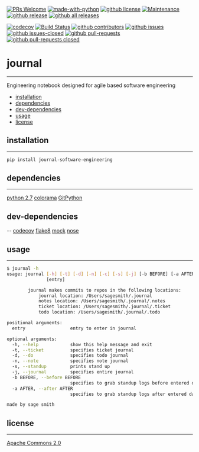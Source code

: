 [![PRs Welcome](https://img.shields.io/badge/PRs-welcome-brightgreen.svg?style=flat-square)](http://makeapullrequest.com)
[![made-with-python](https://img.shields.io/badge/Made%20with-Python-1f425f.svg)](https://www.python.org/)
[![github license](https://img.shields.io/github/license/sagersmith8/journal.svg)](https://github.com/sagersmith8/journal/blob/master/LICENSE)
[![Maintenance](https://img.shields.io/badge/Maintained%3F-yes-green.svg)](https://github.com/sagersmith8/journal/graphs/commit-activity)
[![github release](https://img.shields.io/github/release/sagersmith8/journal.svg)](https://github.com/sagersmith8/journal/releases/)
[![github all releases](https://img.shields.io/github/downloads/sagersmith8/journal/total.svg)](https://github.com/sagersmith8/journal/releases/)


[![codecov](https://codecov.io/gh/sagersmith8/journal/branch/master/graph/badge.svg)](https://codecov.io/gh/sagersmith8/journal)
[![Build Status](https://travis-ci.com/sagersmith8/journal.png)](https://travis-ci.com/sagersmith8/journal)
[![github contributors](https://img.shields.io/github/contributors/sagersmith8/journal.svg)](https://github.com/sagersmith8/journal/graphs/contributors/)
[![github issues](https://img.shields.io/github/issues/sagersmith8/journal.svg)](https://github.com/sagersmith8/journal/issues/)
[![github issues-closed](https://img.shields.io/github/issues-closed/sagersmith8/journal.svg)](https://github.com/sagersmith8/journal/issues?q=is%3Aissue+is%3Aclosed)
[![github pull-requests](https://img.shields.io/github/issues-pr/sagersmith8/journal.svg)](https://github.com/sagersmith8/journal/pull/)
[![github pull-requests closed](https://img.shields.io/github/issues-pr-closed/sagersmith8/journal.svg)](https://github.com/sagersmith8/journal/pull/)



# journal
---

Engineering notebook designed for agile based software engineering

- [installation](#installation)
- [dependencies](#dependencies)
- [dev-dependencies](#dev-dependencies)
- [usage](#usage)
- [license](#licence)

## installation
---

```bash
pip install journal-software-engineering
``` 

## dependencies
---
[python 2.7](https://www.python.org/download/releases/2.7/)
[colorama](https://pypi.org/project/colorama/)
[GitPython](https://pypi.org/project/GitPython/)


## dev-dependencies
--
[codecov](https://pypi.org/project/codecov/)
[flake8](https://pypi.org/project/flake8/)
[mock](https://pypi.org/project/mock/)
[nose](https://pypi.org/project/nose/)

## usage
---
```bash
$ journal -h
usage: journal [-h] [-t] [-d] [-n] [-c] [-s] [-j] [-b BEFORE] [-a AFTER]
               [entry]

        journal makes commits to repos in the following locations:
        	journal location: /Users/sagesmith/.journal
        	notes location: /Users/sagesmith/.journal/.notes
        	ticket location: /Users/sagesmith/.journal/.ticket
        	todo location: /Users/sagesmith/.journal/.todo

positional arguments:
  entry                 entry to enter in journal

optional arguments:
  -h, --help            show this help message and exit
  -t, --ticket          specifies ticket journal
  -d, --do              specifies todo journal
  -n, --note            specifies note journal
  -s, --standup         prints stand up
  -j, --journal         specifies entire journal
  -b BEFORE, --before BEFORE
                        specifies to grab standup logs before entered date
  -a AFTER, --after AFTER
                        specifies to grab standup logs after entered date

made by sage smith
```

## license
---
[Apache Commons 2.0](https://www.apache.org/licenses/LICENSE-2.0)
